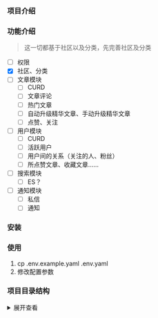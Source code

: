 
### 项目介绍

### 功能介绍
> 这一切都基于社区以及分类，先完善社区及分类

- [ ] 权限
- [x] 社区、分类
- [ ] 文章模块
    - [ ] CURD
    - [ ] 文章评论
    - [ ] 热门文章
    - [ ] 自动升级精华文章、手动升级精华文章
    - [ ] 点赞、关注
- [ ] 用户模块
    - [ ] CURD
    - [ ] 活跃用户
    - [ ] 用户间的关系（关注的人、粉丝）
    - [ ] 所点赞文章、收藏文章……
- [ ] 搜索模块
    - [ ] ES？
- [ ] 通知模块
    - [ ] 私信
    - [ ] 通知
    
### 安装

### 使用
1. cp .env.example.yaml .env.yaml
2. 修改配置参数

### 项目目录结构
<details>
<summary>展开查看</summary>
<pre><code>
├── cmd                         # 启动项目 main.go 以及可执行文件
├── config                      # 配置文件
├── handler                     # 数据库相关操作文件
├── http                        # 路由以及对应路由处理
├── middleware                  # 中间件
├── model                       # 模型的定义
├── pkg                         # 项目库
├── runtime                     # 运行时所产生的文件
├── service                     # 具体逻辑处理
└── tools                       # 工具函数
</code></pre>
</details>
